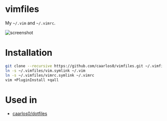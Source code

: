 # vimfiles

My `~/.vim` and `~/.vimrc`.

![screenshot](https://raw.githubusercontent.com/caarlos0/vimfiles/master/screenshot.png)

# Installation

```sh
git clone --recursive https://github.com/caarlos0/vimfiles.git ~/.vimfiles
ln -s ~/.vimfiles/vim.symlink ~/.vim
ln -s ~/.vimfiles/vimrc.symlink ~/.vimrc
vim +PluginInstall +qall
```

# Used in

- [caarlos0/dotfiles](http://github.com/caarlos0/dotfiles)
